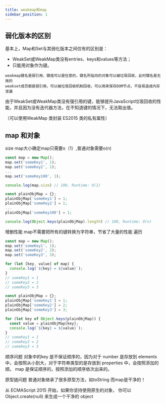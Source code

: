 ```yaml
---
title: weakmap和map
sidebar_position: 1
---
```


## 弱化版本的区别
基本上，Map和Set与其弱化版本之间仅有的区别是：
* WeakSet或WeakMap类没有entries、keys和values等方法；
* 只能用对象作为键。
```
weakmap键名是弱引用，键值可以是任意的，键名所指向的对象可以被垃圾回收，此时键名是无效的
weakset成员都是弱引用，可以被垃圾回收机制回收，可以用来保存DOM节点，不容易造成内存泄漏
```

由于WeakSet或WeakMap类没有强引用的键，能够提升JavaScript垃圾回收的性能，并且因为没有迭代器方法，在不知道键的情况下，无法取出值。

（可以使用WeakMap 类封装 ES2015 类的私有属性）

## map 和对象
size map大小确定map只需要o（1）,普通对象需要o(n)

```js
const map = new Map();
map.set('someKey1', 1);
map.set('someKey2', 1);
...
map.set('someKey100', 1);

console.log(map.size) // 100, Runtime: O(1)

const plainObjMap = {};
plainObjMap['someKey1'] = 1;
plainObjMap['someKey2'] = 1;
...
plainObjMap['someKey100'] = 1;

console.log(Object.keys(plainObjMap).length) // 100, Runtime: O(n)
```
 
增删性能
map不需要把所有的键转换为字符串，节省了大量的性能
遍历

```js
const map = new Map();
map.set('someKey1', 1);
map.set('someKey2', 2);
map.set('someKey3', 3);

for (let [key, value] of map) {
  console.log(`${key} = ${value}`);
}
// someKey1 = 1
// someKey2 = 2
// someKey3 = 3

const plainObjMap = {};
plainObjMap['someKey1'] = 1;
plainObjMap['someKey2'] = 2;
plainObjMap['someKey3'] = 3;

for (let key of Object.keys(plainObjMap)) {
  const value = plainObjMap[key];
  console.log(`${key} = ${value}`);
}
// someKey1 = 1
// someKey2 = 2
// someKey3 = 3
```

顺序问题
对象中的key 是不保证顺序的，因为对于 number 是存放到 elements 中，会按照从小到大，对于字符串类型的是存放到 properties 中，会按照添加的顺。
map 是保证顺序的，按照添加的顺序依次出来的。

原型链问题
普通对象继承了很多原型方法，如toString
而map是干净的！

从 ECMAScript 2015 开始，如果你坚持使用原生的对象， 你可以 Object.create(null) 来生成一个干净的 object